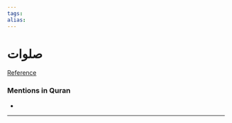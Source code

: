 ```yaml
---
tags: 
alias: 
---
```


# صلوات

[Reference](https://corpus.quran.com/concept.jsp?id=synagogue)

### Mentions in Quran
- 

---

